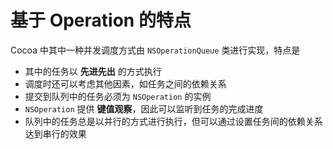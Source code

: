 # 基于 Operation 的特点

Cocoa 中其中一种并发调度方式由 `NSOperationQueue` 类进行实现，特点是

- 其中的任务以 **先进先出** 的方式执行
- 调度时还可以考虑其他因素，如任务之间的依赖关系
- 提交到队列中的任务必须为 `NSOperation` 的实例
- `NSOperation` 提供 **键值观察**，因此可以监听到任务的完成进度
- 队列中的任务总是以并行的方式进行执行，但可以通过设置任务间的依赖关系达到串行的效果

